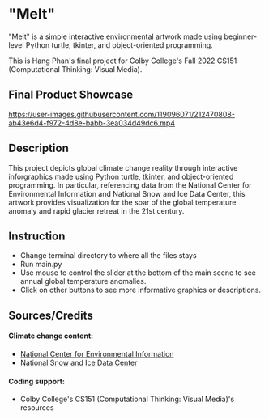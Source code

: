 # "Melt"

"Melt" is a simple interactive environmental artwork made using beginner-level Python turtle, tkinter, and object-oriented programming.

This is Hang Phan's final project for Colby College's Fall 2022 CS151 (Computational Thinking: Visual Media).

## Final Product Showcase
https://user-images.githubusercontent.com/119096071/212470808-ab43e6d4-f972-4d8e-babb-3ea034d49dc6.mp4

## Description
This project depicts global climate change reality through interactive inforgraphics made using Python turtle, tkinter, and object-oriented programming. 
In particular, referencing data from the National Center for Environmental Information and National Snow and Ice Data Center, this artwork
provides visualization for the soar of the global temperature anomaly and rapid glacier retreat in the 21st century.

## Instruction
* Change terminal directory to where all the files stays 
* Run main.py 
* Use mouse to control the slider at the bottom of the main scene to see annual global temperature anomalies.
* Click on other buttons to see more informative graphics or descriptions. 

## Sources/Credits
#### Climate change content: 
* [National Center for Environmental Information](https://www.ncei.noaa.gov/access/monitoring/climate-at-a-glance/global/time-series)
* [National Snow and Ice Data Center](https://nsidc.org/learn/parts-cryosphere/glaciers)

#### Coding support:
* Colby College's CS151 (Computational Thinking: Visual Media)'s resources
